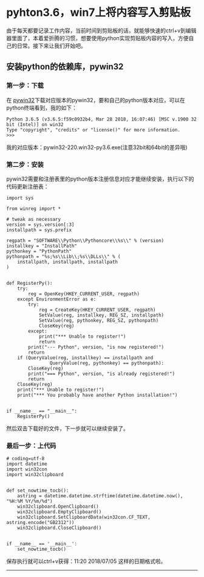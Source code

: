 # pyhton3.6，win7上将内容写入剪贴板

由于每天都要记录工作内容，当前时间到剪贴板的话，就能够快速的ctrl+v到编辑器里面了，本着爱折腾的习惯，想要使用python实现剪贴板内容的写入，方便自己的日常。接下来让我们开始吧。

## 安装python的依赖库，pywin32
### 第一步：下载
在 [pywin32](https://sourceforge.net/projects/pywin32/files/pywin32/Build%20220/)下载对应版本的pywin32，要和自己的python版本对应，可以在python终端看到，我的如下：
```
Python 3.6.5 (v3.6.5:f59c0932b4, Mar 28 2018, 16:07:46) [MSC v.1900 32 bit (Intel)] on win32
Type "copyright", "credits" or "license()" for more information.
>>> 
```
我的对应版本：pywin32-220.win32-py3.6.exe(注意32bit和64bit的差异哦)
### 第二步：安装
pywin32需要和注册表里的python版本注册信息对应才能继续安装，执行以下的代码更新注册表：
```python3
import sys

from winreg import *

# tweak as necessary
version = sys.version[:3]
installpath = sys.prefix

regpath = "SOFTWARE\\Python\\Pythoncore\\%s\\" % (version)
installkey = "InstallPath"
pythonkey = "PythonPath"
pythonpath = "%s;%s\\Lib\\;%s\\DLLs\\" % (
    installpath, installpath, installpath
)


def RegisterPy():
    try:
        reg = OpenKey(HKEY_CURRENT_USER, regpath)
    except EnvironmentError as e:
        try:
            reg = CreateKey(HKEY_CURRENT_USER, regpath)
            SetValue(reg, installkey, REG_SZ, installpath)
            SetValue(reg, pythonkey, REG_SZ, pythonpath)
            CloseKey(reg)
        except:
            print("*** Unable to register!")
            return
        print("--- Python", version, "is now registered!")
        return
    if (QueryValue(reg, installkey) == installpath and
                QueryValue(reg, pythonkey) == pythonpath):
        CloseKey(reg)
        print("=== Python", version, "is already registered!")
        return
    CloseKey(reg)
    print("*** Unable to register!")
    print("*** You probably have another Python installation!")


if __name__ == "__main__":
    RegisterPy()
```
然后双击下载好的文件，下一步就可以继续安装了。
### 最后一步：上代码
```python3
# coding=utf-8
import datetime
import win32con
import win32clipboard


def set_nowtime_tocb():
    astring = datetime.datetime.strftime(datetime.datetime.now(), "%H:%M %Y/%m/%d")
    win32clipboard.OpenClipboard()
    win32clipboard.EmptyClipboard()
    win32clipboard.SetClipboardData(win32con.CF_TEXT, astring.encode("GB2312"))
    win32clipboard.CloseClipboard()


if __name__ == '__main__':
    set_nowtime_tocb()

```
保存执行就可以ctrl+v获得：11:20 2018/07/05 这样的日期格式啦。

---
 
